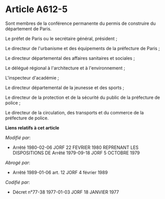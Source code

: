 # Article A612-5

Sont membres de la conférence permanente du permis de construire du département de Paris.

Le préfet de Paris ou le secrétaire général, président ;

Le directeur de l'urbanisme et des équipements de la préfecture de Paris ;

Le directeur départemental des affaires sanitaires et sociales ;

Le délégué régional à l'architecture et à l'environnement ;

L'inspecteur d'académie ;

Le directeur départemental de la jeunesse et des sports ;

Le directeur de la protection et de la sécurité du public de la préfecture de police ;

Le directeur de la circulation, des transports et du commerce de la préfecture de police.

**Liens relatifs à cet article**

_Modifié par_:

  - Arrêté  1980-02-06 JORF 22 FEVRIER 1980 REPRENANT LES DISPOSITIONS DE Arrêté  1979-09-18 JORF 5 OCTOBRE 1979

_Abrogé par_:

  - Arrêté 1989-01-06 art. 12 JORF 4 février 1989

_Codifié par_:

  - Décret n°77-38 1977-01-03 JORF 18 JANVIER 1977
